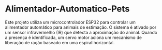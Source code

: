 # Alimentador-Automatico-Pets
Este projeto utiliza um microcontrolador ESP32 para controlar um alimentador automático para animais de estimação. O sistema é ativado por um sensor infravermelho (IR) que detecta a aproximação do animal. Quando a presença é identificada, um servo motor aciona um mecanismo de liberação de ração baseado em uma espiral horizontal.

